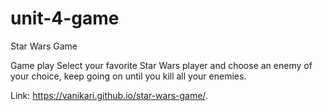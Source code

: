 # unit-4-game
Star Wars Game

Game play
Select your favorite Star Wars player and choose an enemy of your choice, 
keep going on until you kill all your enemies.

Link: https://vanikari.github.io/star-wars-game/.

